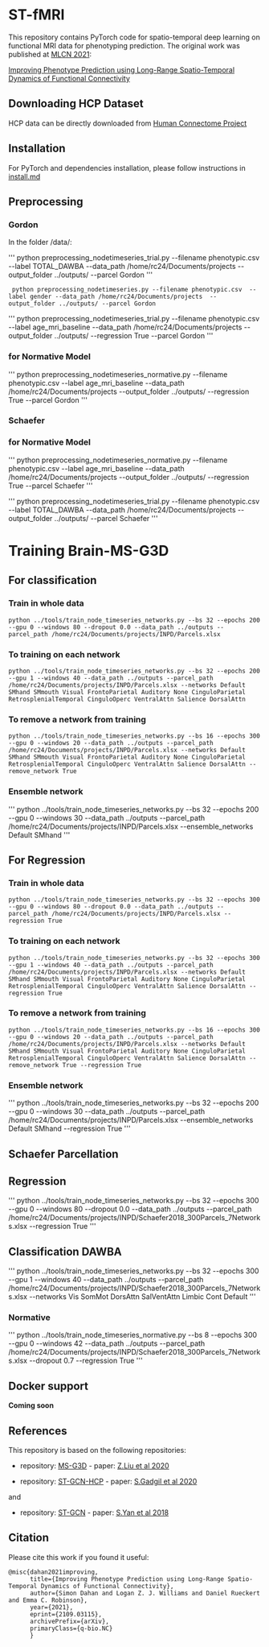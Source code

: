 # ST-fMRI
This repository contains PyTorch code for spatio-temporal deep learning on functional MRI data for phenotyping prediction. The original work was published at </url>[MLCN 2021](https://mlcnws.com/):


</url>[Improving Phenotype Prediction using Long-Range Spatio-Temporal Dynamics of Functional Connectivity](https://arxiv.org/abs/2109.03115)


## Downloading HCP Dataset

HCP data can be directly downloaded from </url>[Human Connectome Project](https://db.humanconnectome.org/)

## Installation

For PyTorch and dependencies installation, please follow instructions in [install.md](docs/install.md)

## Preprocessing 

### Gordon
In the folder /data/: 

'''
python preprocessing_nodetimeseries_trial.py --filename phenotypic.csv  --label TOTAL_DAWBA --data_path /home/rc24/Documents/projects  --output_folder ../outputs/ --parcel Gordon
'''

```
 python preprocessing_nodetimeseries.py --filename phenotypic.csv  --label gender --data_path /home/rc24/Documents/projects  --output_folder ../outputs/ --parcel Gordon
```
'''
python preprocessing_nodetimeseries_trial.py --filename phenotypic.csv  --label age_mri_baseline --data_path /home/rc24/Documents/projects  --output_folder ../outputs/ --regression True --parcel Gordon
'''
### for Normative Model

'''
python preprocessing_nodetimeseries_normative.py --filename phenotypic.csv  --label age_mri_baseline --data_path /home/rc24/Documents/projects  --output_folder ../outputs/ --regression True --parcel Gordon
'''

### Schaefer

### for Normative Model

'''
python preprocessing_nodetimeseries_normative.py --filename phenotypic.csv  --label age_mri_baseline --data_path /home/rc24/Documents/projects  --output_folder ../outputs/ --regression True --parcel Schaefer
'''

'''
python preprocessing_nodetimeseries_trial.py --filename phenotypic.csv  --label TOTAL_DAWBA --data_path /home/rc24/Documents/projects  --output_folder ../outputs/ --parcel Schaefer
'''


# Training Brain-MS-G3D 

## For classification

### Train in whole data
```
python ../tools/train_node_timeseries_networks.py --bs 32 --epochs 200 --gpu 0 --windows 80 --dropout 0.0 --data_path ../outputs --parcel_path /home/rc24/Documents/projects/INPD/Parcels.xlsx
```

### To training on each network
```
python ../tools/train_node_timeseries_networks.py --bs 32 --epochs 200 --gpu 1 --windows 40 --data_path ../outputs --parcel_path /home/rc24/Documents/projects/INPD/Parcels.xlsx --networks Default SMhand SMmouth Visual FrontoParietal Auditory None CinguloParietal RetrosplenialTemporal CinguloOperc VentralAttn Salience DorsalAttn
```

### To remove a network from training
```
python ../tools/train_node_timeseries_networks.py --bs 16 --epochs 300 --gpu 0 --windows 20 --data_path ../outputs --parcel_path /home/rc24/Documents/projects/INPD/Parcels.xlsx --networks Default SMhand SMmouth Visual FrontoParietal Auditory None CinguloParietal RetrosplenialTemporal CinguloOperc VentralAttn Salience DorsalAttn --remove_network True
```

### Ensemble network
'''
python ../tools/train_node_timeseries_networks.py --bs 32 --epochs 200 --gpu 0 --windows 30 --data_path ../outputs --parcel_path /home/rc24/Documents/projects/INPD/Parcels.xlsx --ensemble_networks Default SMhand
'''

## For Regression

### Train in whole data
```
python ../tools/train_node_timeseries_networks.py --bs 32 --epochs 300 --gpu 0 --windows 80 --dropout 0.0 --data_path ../outputs --parcel_path /home/rc24/Documents/projects/INPD/Parcels.xlsx --regression True
```

### To training on each network
```
python ../tools/train_node_timeseries_networks.py --bs 32 --epochs 300 --gpu 1 --windows 40 --data_path ../outputs --parcel_path /home/rc24/Documents/projects/INPD/Parcels.xlsx --networks Default SMhand SMmouth Visual FrontoParietal Auditory None CinguloParietal RetrosplenialTemporal CinguloOperc VentralAttn Salience DorsalAttn --regression True
```

### To remove a network from training
```
python ../tools/train_node_timeseries_networks.py --bs 16 --epochs 300 --gpu 0 --windows 20 --data_path ../outputs --parcel_path /home/rc24/Documents/projects/INPD/Parcels.xlsx --networks Default SMhand SMmouth Visual FrontoParietal Auditory None CinguloParietal RetrosplenialTemporal CinguloOperc VentralAttn Salience DorsalAttn --remove_network True --regression True
```

### Ensemble network
'''
python ../tools/train_node_timeseries_networks.py --bs 32 --epochs 200 --gpu 0 --windows 30 --data_path ../outputs --parcel_path /home/rc24/Documents/projects/INPD/Parcels.xlsx --ensemble_networks Default SMhand --regression True
'''

## Schaefer Parcellation

## Regression

'''
python ../tools/train_node_timeseries_networks.py --bs 32 --epochs 300 --gpu 0 --windows 80 --dropout 0.0 --data_path ../outputs --parcel_path /home/rc24/Documents/projects/INPD/Schaefer2018_300Parcels_7Networks.xlsx --regression True
'''
## Classification DAWBA

'''
python ../tools/train_node_timeseries_networks.py  --bs 32 --epochs 300 --gpu 1 --windows 40 --data_path ../outputs --parcel_path /home/rc24/Documents/projects/INPD/Schaefer2018_300Parcels_7Networks.xlsx --networks Vis SomMot DorsAttn SalVentAttn Limbic Cont Default
'''


### Normative
'''
python ../tools/train_node_timeseries_normative.py --bs 8 --epochs 300 --gpu 0 --windows 42 --data_path ../outputs --parcel_path /home/rc24/Documents/projects/INPD/Schaefer2018_300Parcels_7Networks.xlsx  --dropout 0.7 --regression True
'''




## Docker support 

**Coming soon**

## References 

This repository is based on the following repositories:


- repository: </url>[MS-G3D](https://github.com/kenziyuliu/MS-G3D) - paper: </url>[Z.Liu et al 2020](https://arxiv.org/abs/2003.14111)


- repository: </url>[ST-GCN-HCP](https://github.com/sgadgil6/cnslab_fmri) - paper: </url>[S.Gadgil et al 2020](https://arxiv.org/abs/2003.10613)

and 

- repository: </url>[ST-GCN](https://github.com/yysijie/st-gcn) - paper: </url>[S.Yan et al 2018](https://arxiv.org/abs/1801.07455)


## Citation

Please cite this work if you found it useful:

```
@misc{dahan2021improving,
      title={Improving Phenotype Prediction using Long-Range Spatio-Temporal Dynamics of Functional Connectivity}, 
      author={Simon Dahan and Logan Z. J. Williams and Daniel Rueckert and Emma C. Robinson},
      year={2021},
      eprint={2109.03115},
      archivePrefix={arXiv},
      primaryClass={q-bio.NC}
      }
```

